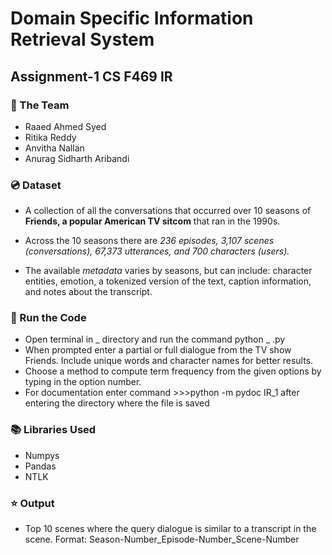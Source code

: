 # Domain Specific Information Retrieval System
## Assignment-1 CS F469 IR

### :busts_in_silhouette: The Team
* Raaed Ahmed Syed
* Ritika Reddy
* Anvitha Nallan
* Anurag Sidharth Aribandi

### :cd: Dataset
* A collection of all the conversations that occurred over 10 seasons of **Friends, a popular American TV sitcom** that ran in the 1990s. 

* Across the 10 seasons there are *236 episodes, 3,107 scenes (conversations), 67,373 utterances, and 700 characters (users).* 

* The available *metadata* varies by seasons, but can include: character entities, emotion, a tokenized version of the text, caption information, and notes about the transcript.

### :key: Run the Code

* Open terminal in _ directory and run the command python _ .py
* When prompted enter a partial or full dialogue from the TV show Friends. Include unique words and character names for better results.
* Choose a method to compute term frequency from the given options by typing in the option number.
* For documentation enter command >>>python -m pydoc IR_1 after entering the directory where the file is saved
  
### :books: Libraries Used
* Numpys
* Pandas
* NTLK

### :star: Output
* Top 10 scenes where the query dialogue is similar to a transcript in the scene.
Format: Season-Number_Episode-Number_Scene-Number

